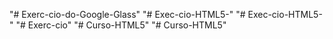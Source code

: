 "# Exerc-cio-do-Google-Glass" 
"# Exec-cio-HTML5-" 
"# Exec-cio-HTML5-" 
"# Exerc-cio" 
"# Curso-HTML5" 
"# Curso-HTML5" 
